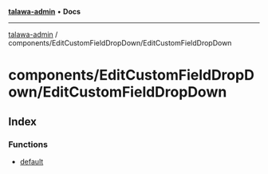 [**talawa-admin**](../../../README.md) • **Docs**

***

[talawa-admin](../../../modules.md) / components/EditCustomFieldDropDown/EditCustomFieldDropDown

# components/EditCustomFieldDropDown/EditCustomFieldDropDown

## Index

### Functions

- [default](functions/default.md)
